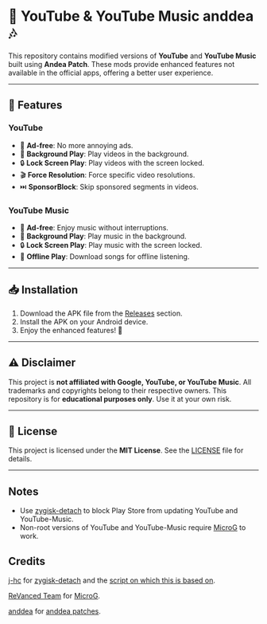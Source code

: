 # 🎥 YouTube & YouTube Music anddea 🎶

This repository contains modified versions of **YouTube** and **YouTube Music** built using **Andea Patch**. These mods provide enhanced features not available in the official apps, offering a better user experience.

---

## 🚀 **Features**

### **YouTube**
- 🚫 **Ad-free**: No more annoying ads.
- 📱 **Background Play**: Play videos in the background.
- 🔒 **Lock Screen Play**: Play videos with the screen locked.
- 🎬 **Force Resolution**: Force specific video resolutions.
- ⏭️ **SponsorBlock**: Skip sponsored segments in videos.

### **YouTube Music**
- 🚫 **Ad-free**: Enjoy music without interruptions.
- 📱 **Background Play**: Play music in the background.
- 🔒 **Lock Screen Play**: Play music with the screen locked.
- 💾 **Offline Play**: Download songs for offline listening.

---

## 📥 **Installation**
1. Download the APK file from the [Releases](https://github.com/GREO27/anddea-patch/releases) section.
2. Install the APK on your Android device.
3. Enjoy the enhanced features! 🎉

---

## ⚠️ **Disclaimer**
This project is **not affiliated with Google, YouTube, or YouTube Music**. All trademarks and copyrights belong to their respective owners. This repository is for **educational purposes only**. Use it at your own risk.

---

## 📜 **License**
This project is licensed under the **MIT License**. See the [LICENSE](LICENSE) file for details.

---

 ## Notes
* Use [zygisk-detach](https://github.com/j-hc/zygisk-detach) to block Play Store from updating YouTube and YouTube-Music.
* Non-root versions of YouTube and YouTube-Music require [MicroG](https://github.com/ReVanced/GmsCore/releases) to work.

## Credits
[j-hc](https://github.com/j-hc) for [zygisk-detach](https://github.com/j-hc/zygisk-detach) and the [script on which this is based on](https://github.com/j-hc/revanced-magisk-module).

[ReVanced Team](https://github.com/revanced) for [MicroG](https://github.com/ReVanced/GmsCore/releases).

[anddea](https://github.com/anddea) for [anddea patches](https://github.com/anddea/revanced-patches).
